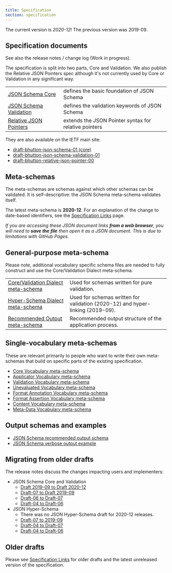 ```yaml
---
title: Specification
section: specification
---
```


The current version is *2020-12*!
The previous version was 2019-09.

Specification documents
-----------------------

See also the release notes / change log (Work in progress).

The specification is split into two parts, Core and Validation. We also publish
the Relative JSON Pointers spec although it's not currently used by Core or
Validation in any significant way.

|     |     |
|:----|:----|
| [JSON Schema Core](/draft/2020-12/json-schema-core.html)   | defines the basic foundation of JSON Schema   |
| [JSON Schema Validation](/draft/2020-12/json-schema-validation.html)   | defines the validation keywords of JSON Schema    |
| [Relative JSON Pointers](/draft/2020-12/relative-json-pointer.html)   | extends the JSON Pointer syntax for relative pointers   |


They are also available on the IETF main site:
* [draft-bhutton-json-schema-01 (core)](https://tools.ietf.org/html/draft-bhutton-json-schema-01)
* [draft-bhutton-json-schema-validation-01](https://tools.ietf.org/html/draft-bhutton-json-schema-validation-01)
* [draft-bhutton-relative-json-pointer-00](https://tools.ietf.org/html/draft-bhutton-relative-json-pointer-00)

Meta-schemas
------------

The meta-schemas are schemas against which other schemas can be validated. It is self-descriptive: the JSON Schema meta-schema validates itself.

The latest meta-schema is **2020-12**.  For an explanation of the change to date-based identifiers, see the [Specification Links](/specification-links) page.

_If you are accessing these JSON document links **from a web browser**, you will need to **save the file** then open it as a JSON document.  This is due to limitations with GitHub Pages._

## General-purpose meta-schema

Please note, additional vocabulary specific schema files are needed to fully construct and use the Core/Validation Dialect meta-schema.

|                                                                                        |                                                                                |
|:---------------------------------------------------------------------------------------|:-------------------------------------------------------------------------------|
| [Core/Validation Dialect meta-schema](/draft/2020-12/schema)    | Used for schemas written for pure validation.                                  |
| [Hyper-Schema Dialect meta-schema](/draft/2020-12/hyper-schema) | Used for schemas written for validation (2020-12) and hyper-linking (2019-09). |
| [Recommended Output meta-schema](/draft/2020-12/output/schema)  | Recommended output structure of the application process.                       |

## Single-vocabulary meta-schemas

These are relevant primarily to people who want to write their own meta-schemas that build on specific parts of the existing specification.

- [Core Vocabulary meta-schema](/draft/2020-12/meta/core)
- [Applicator Vocabulary meta-schema](/draft/2020-12/meta/applicator)
- [Validation Vocabulary meta-schema](/draft/2020-12/meta/validation)
- [Unevaluated Vocabulary meta-schema](/draft/2020-12/meta/unevaluated)
- [Format Annotation Vocabulary meta-schema](/draft/2020-12/meta/format-annotation)
- [Format Assertion Vocabulary meta-schema](/draft/2020-12/meta/format-assertion)
- [Content Vocabulary meta-schema](/draft/2020-12/meta/content)
- [Meta-Data Vocabulary meta-schema](/draft/2020-12/meta/meta-data)

## Output schemas and examples
- [JSON Schema recommended output schema](/draft/2020-12/output/schema)
- [JSON Schema verbose output example](/draft/2020-12/output/verbose-example)

Migrating from older drafts
-------------

The release notes discuss the changes impacting users and implementers:

- JSON Schema Core and Validation
    - [Draft 2019-09 to Draft 2020-12](/draft/2020-12/release-notes)
    - [Draft-07 to Draft 2019-09](/draft/2019-09/release-notes)
    - [Draft-06 to Draft-07](/draft-07/json-schema-release-notes)
    - [Draft-04 to Draft-06](/draft-06/json-schema-release-notes)
- JSON Hyper-Schema
    - There was no JSON Hyper-Schema draft for 2020-12 releases.
    - [Draft-07 to 2019-09](/draft/2019-09/release-notes#hyper-schema-vocabulary)
    - [Draft-04 to Draft-07](/draft-07/json-hyper-schema-release-notes)
    - [Draft-04 to Draft-06](/draft-06/json-hyper-schema-release-notes)

Older drafts
------------

Please see [Specification Links](/specification-links) for older drafts and the latest unreleased version of the specification.
